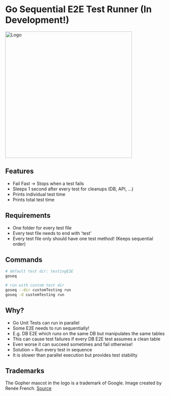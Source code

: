 # Go Sequential E2E Test Runner (In Development!)
<img src=".github/logo.png" alt="Logo" width="400">

## Features
- Fail Fast -> Stops when a test fails
- Sleeps 1 second after every test for cleanups (DB, API, ...)
- Prints individual test time
- Prints total test time

## Requirements
- One folder for every test file
- Every test file needs to end with 'test'
- Every test file only should have one test method! (Keeps sequential order)

## Commands
```sh
# default test dir: testingE2E
goseq

# run with custom test dir
goseq --dir customTesting run
goseq -d customTesting run
```

## Why?
- Go Unit Tests can run in parallel
- Some E2E needs to run sequentially!
- E.g. DB E2E which runs on the same DB but manipulates the same tables
- This can cause test failures if every DB E2E test assumes a clean table
- Even worse it can succeed sometimes and fail otherwise!
- Solution = Run every test in sequence
- It is slower than parallel execution but provides test stability

## Trademarks
The Gopher mascot in the logo is a trademark of Google. Image created by Renée French. [Source](https://golang.org/doc/gopher/)